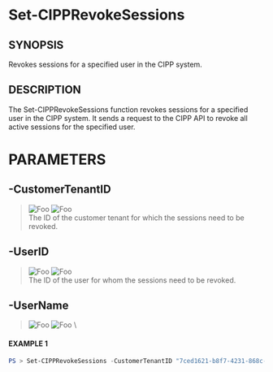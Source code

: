 # Set-CIPPRevokeSessions
## SYNOPSIS
Revokes sessions for a specified user in the CIPP system.
## DESCRIPTION
The Set-CIPPRevokeSessions function revokes sessions for a specified user in the CIPP system. It sends a request to the CIPP API to revoke all active sessions for the specified user.
# PARAMETERS

## **-CustomerTenantID**
> ![Foo](https://img.shields.io/badge/Type-String-Blue?) ![Foo](https://img.shields.io/badge/Mandatory-TRUE-Red?) \
The ID of the customer tenant for which the sessions need to be revoked.

  ## **-UserID**
> ![Foo](https://img.shields.io/badge/Type-String-Blue?) ![Foo](https://img.shields.io/badge/Mandatory-TRUE-Red?) \
The ID of the user for whom the sessions need to be revoked.

  ## **-UserName**
> ![Foo](https://img.shields.io/badge/Type-String-Blue?) ![Foo](https://img.shields.io/badge/Mandatory-TRUE-Red?) \


 #### EXAMPLE 1
```powershell
PS > Set-CIPPRevokeSessions -CustomerTenantID "7ced1621-b8f7-4231-868c-bc6b1a2f1778" -UserID "281ceb6e-3d12-4a7f-b571-3c4f35ad85bc"
```


